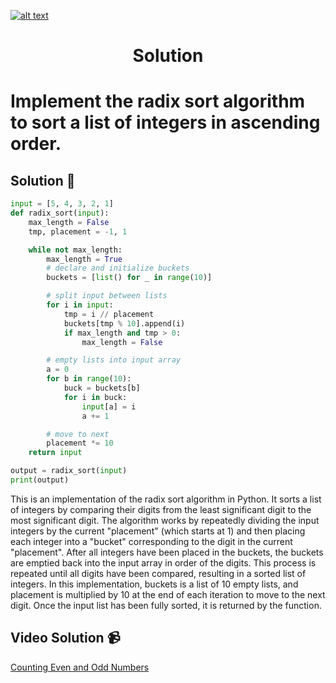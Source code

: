 <a href="https://www.core-code.io/">

![alt text](https://uploads-ssl.webflow.com/5eb2f56932c3562feab232e3/5f73550d00249e7e96c9f3de_Logo.png 'corecodeio')

</a>

<h1 align="center">Solution</h1>

# Implement the radix sort algorithm to sort a list of integers in ascending order.




## Solution 🏁
    
```python
input = [5, 4, 3, 2, 1]
def radix_sort(input):
    max_length = False
    tmp, placement = -1, 1

    while not max_length:
        max_length = True
        # declare and initialize buckets
        buckets = [list() for _ in range(10)]

        # split input between lists
        for i in input:
            tmp = i // placement
            buckets[tmp % 10].append(i)
            if max_length and tmp > 0:
                max_length = False

        # empty lists into input array
        a = 0
        for b in range(10):
            buck = buckets[b]
            for i in buck:
                input[a] = i
                a += 1

        # move to next
        placement *= 10
    return input

output = radix_sort(input)
print(output)

```

This is an implementation of the radix sort algorithm in Python. It sorts a list of integers by comparing their digits from the least significant digit to the most significant digit. The algorithm works by repeatedly dividing the input integers by the current "placement" (which starts at 1) and then placing each integer into a "bucket" corresponding to the digit in the current "placement". After all integers have been placed in the buckets, the buckets are emptied back into the input array in order of the digits. This process is repeated until all digits have been compared, resulting in a sorted list of integers. In this implementation, buckets is a list of 10 empty lists, and placement is multiplied by 10 at the end of each iteration to move to the next digit. Once the input list has been fully sorted, it is returned by the function.


## Video Solution 📹

[Counting Even and Odd Numbers](https://edpuzzle.com/assignments/6386b321c511ef40e3f4fb07/watch)
